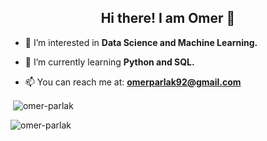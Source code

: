 
<h2 align="center">Hi there! I am Omer 👋</h2>


- 👀 I’m interested in **Data Science and Machine Learning.**

- 🌱 I’m currently learning **Python and SQL.**

- 📫 You can reach me at: **omerparlak92@gmail.com**



<p>&nbsp;<img align="center" src="https://github-readme-stats.vercel.app/api?username=omer-parlak&show_icons=true&locale=en" alt="omer-parlak" /></p>


<p><img align="center" src="https://github-readme-streak-stats.herokuapp.com/?user=omer-parlak&" alt="omer-parlak" /></p>


<!--
**omer-parlak/omer-parlak** is a ✨ _special_ ✨ repository because its `README.md` (this file) appears on your GitHub profile.

Here are some ideas to get you started:

- 🔭 I’m currently working on ...
- 🌱 I’m currently learning ...
- 👯 I’m looking to collaborate on ...
- 🤔 I’m looking for help with ...
- 💬 Ask me about ...
- 📫 How to reach me: ...
- 😄 Pronouns: ...
- ⚡ Fun fact: ...
-->


